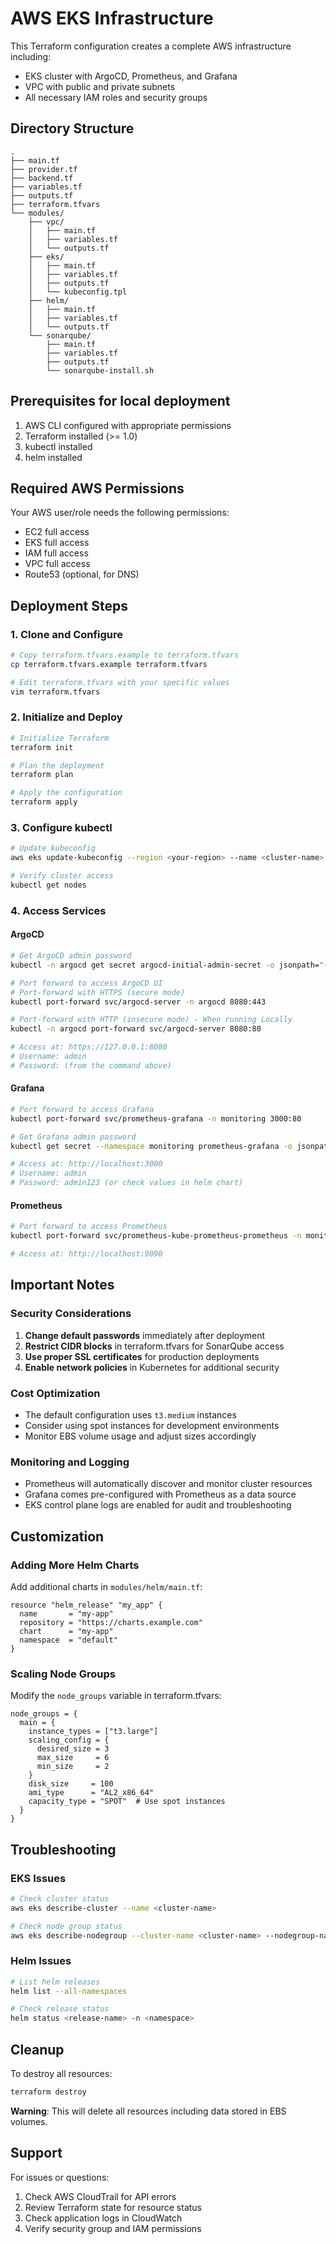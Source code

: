 # AWS EKS Infrastructure

This Terraform configuration creates a complete AWS infrastructure including:
- EKS cluster with ArgoCD, Prometheus, and Grafana
- VPC with public and private subnets
- All necessary IAM roles and security groups

## Directory Structure
```
.
├── main.tf
├── provider.tf
├── backend.tf
├── variables.tf
├── outputs.tf
├── terraform.tfvars
└── modules/
    ├── vpc/
    │   ├── main.tf
    │   ├── variables.tf
    │   └── outputs.tf
    ├── eks/
    │   ├── main.tf
    │   ├── variables.tf
    │   ├── outputs.tf
    │   └── kubeconfig.tpl
    ├── helm/
    │   ├── main.tf
    │   ├── variables.tf
    │   └── outputs.tf
    └── sonarqube/
        ├── main.tf
        ├── variables.tf
        ├── outputs.tf
        └── sonarqube-install.sh
```

## Prerequisites for local deployment

1. AWS CLI configured with appropriate permissions
2. Terraform installed (>= 1.0)
3. kubectl installed
4. helm installed

## Required AWS Permissions

Your AWS user/role needs the following permissions:
- EC2 full access
- EKS full access
- IAM full access
- VPC full access
- Route53 (optional, for DNS)

## Deployment Steps

### 1. Clone and Configure

```bash
# Copy terraform.tfvars.example to terraform.tfvars
cp terraform.tfvars.example terraform.tfvars

# Edit terraform.tfvars with your specific values
vim terraform.tfvars
```

### 2. Initialize and Deploy

```bash
# Initialize Terraform
terraform init

# Plan the deployment
terraform plan

# Apply the configuration
terraform apply
```

### 3. Configure kubectl

```bash
# Update kubeconfig
aws eks update-kubeconfig --region <your-region> --name <cluster-name>

# Verify cluster access
kubectl get nodes
```

### 4. Access Services

#### ArgoCD
```bash
# Get ArgoCD admin password
kubectl -n argocd get secret argocd-initial-admin-secret -o jsonpath="{.data.password}" | base64 -d

# Port forward to access ArgoCD UI
# Port-forward with HTTPS (secure mode)
kubectl port-forward svc/argocd-server -n argocd 8080:443

# Port-forward with HTTP (insecure mode) - When running Locally
kubectl -n argocd port-forward svc/argocd-server 8080:80

# Access at: https://127.0.0.1:8080
# Username: admin
# Password: (from the command above)
```

#### Grafana
```bash
# Port forward to access Grafana
kubectl port-forward svc/prometheus-grafana -n monitoring 3000:80

# Get Grafana admin password
kubectl get secret --namespace monitoring prometheus-grafana -o jsonpath="{.data.admin-password}" | base64 --decode

# Access at: http://localhost:3000
# Username: admin
# Password: admin123 (or check values in helm chart)
```

#### Prometheus
```bash
# Port forward to access Prometheus
kubectl port-forward svc/prometheus-kube-prometheus-prometheus -n monitoring 9090:9090

# Access at: http://localhost:9090
```

## Important Notes

### Security Considerations
1. **Change default passwords** immediately after deployment
2. **Restrict CIDR blocks** in terraform.tfvars for SonarQube access
3. **Use proper SSL certificates** for production deployments
4. **Enable network policies** in Kubernetes for additional security

### Cost Optimization
- The default configuration uses `t3.medium` instances
- Consider using spot instances for development environments
- Monitor EBS volume usage and adjust sizes accordingly

### Monitoring and Logging
- Prometheus will automatically discover and monitor cluster resources
- Grafana comes pre-configured with Prometheus as a data source
- EKS control plane logs are enabled for audit and troubleshooting

## Customization

### Adding More Helm Charts
Add additional charts in `modules/helm/main.tf`:

```hcl
resource "helm_release" "my_app" {
  name       = "my-app"
  repository = "https://charts.example.com"
  chart      = "my-app"
  namespace  = "default"
}
```

### Scaling Node Groups
Modify the `node_groups` variable in terraform.tfvars:

```hcl
node_groups = {
  main = {
    instance_types = ["t3.large"]
    scaling_config = {
      desired_size = 3
      max_size     = 6
      min_size     = 2
    }
    disk_size     = 100
    ami_type      = "AL2_x86_64"
    capacity_type = "SPOT"  # Use spot instances
  }
}
```

## Troubleshooting

### EKS Issues
```bash
# Check cluster status
aws eks describe-cluster --name <cluster-name>

# Check node group status
aws eks describe-nodegroup --cluster-name <cluster-name> --nodegroup-name main
```

### Helm Issues
```bash
# List helm releases
helm list --all-namespaces

# Check release status
helm status <release-name> -n <namespace>
```

## Cleanup

To destroy all resources:

```bash
terraform destroy
```

**Warning**: This will delete all resources including data stored in EBS volumes.

## Support

For issues or questions:
1. Check AWS CloudTrail for API errors
2. Review Terraform state for resource status
3. Check application logs in CloudWatch
4. Verify security group and IAM permissions